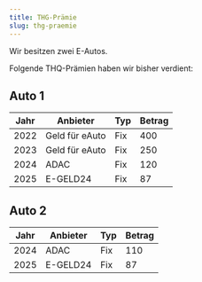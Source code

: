 ```yaml
---
title: THG-Prämie
slug: thg-praemie
---
```


Wir besitzen zwei E-Autos.

Folgende THQ-Prämien haben wir bisher verdient:

## Auto 1

| Jahr | Anbieter   | Typ | Betrag |
|------|------------|--------|---
| 2022 | Geld für eAuto | Fix | 400 |
| 2023 | Geld für eAuto | Fix | 250 |
| 2024 | ADAC | Fix | 120 |
| 2025 | E-GELD24 | Fix | 87 |

## Auto 2

| Jahr | Anbieter   | Typ | Betrag |
|------|------------|--------|---
| 2024 | ADAC | Fix | 110 |
| 2025 | E-GELD24 | Fix | 87 |


